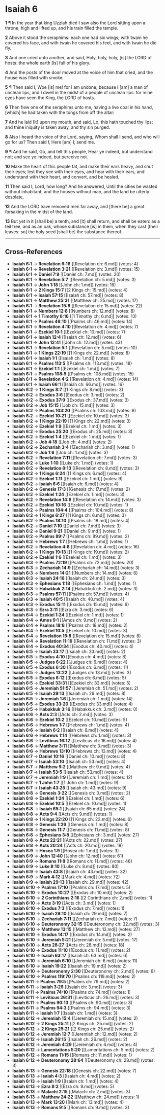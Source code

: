 # Isaiah 6

**1** ¶ In the year that king Uzziah died I saw also the Lord sitting upon a throne, high and lifted up, and his train filled the temple.

**2** Above it stood the seraphims: each one had six wings; with twain he covered his face, and with twain he covered his feet, and with twain he did fly.

**3** And one cried unto another, and said, Holy, holy, holy, [is] the LORD of hosts: the whole earth [is] full of his glory.

**4** And the posts of the door moved at the voice of him that cried, and the house was filled with smoke.

**5** ¶ Then said I, Woe [is] me! for I am undone; because I [am] a man of unclean lips, and I dwell in the midst of a people of unclean lips: for mine eyes have seen the King, the LORD of hosts.

**6** Then flew one of the seraphims unto me, having a live coal in his hand, [which] he had taken with the tongs from off the altar:

**7** And he laid [it] upon my mouth, and said, Lo, this hath touched thy lips; and thine iniquity is taken away, and thy sin purged.

**8** Also I heard the voice of the Lord, saying, Whom shall I send, and who will go for us? Then said I, Here [am] I; send me.

**9** ¶ And he said, Go, and tell this people, Hear ye indeed, but understand not; and see ye indeed, but perceive not.

**10** Make the heart of this people fat, and make their ears heavy, and shut their eyes; lest they see with their eyes, and hear with their ears, and understand with their heart, and convert, and be healed.

**11** Then said I, Lord, how long? And he answered, Until the cities be wasted without inhabitant, and the houses without man, and the land be utterly desolate,

**12** And the LORD have removed men far away, and [there be] a great forsaking in the midst of the land.

**13** But yet in it [shall be] a tenth, and [it] shall return, and shall be eaten: as a teil tree, and as an oak, whose substance [is] in them, when they cast [their leaves: so] the holy seed [shall be] the substance thereof.

---

## Cross-References

- **Isaiah 6:1** → **Revelation 6:16** [[Revelation ch: 6.md]] (votes: 4)
- **Isaiah 6:1** → **Revelation 3:21** [[Revelation ch: 3.md]] (votes: 15)
- **Isaiah 6:1** → **Daniel 7:9** [[Daniel ch: 7.md]] (votes: 20)
- **Isaiah 6:1** → **Revelation 5:7** [[Revelation ch: 5.md]] (votes: 3)
- **Isaiah 6:1** → **John 1:18** [[John ch: 1.md]] (votes: 16)
- **Isaiah 6:1** → **2 Kings 15:7** [[2 Kings ch: 15.md]] (votes: 4)
- **Isaiah 6:1** → **Isaiah 57:15** [[Isaiah ch: 57.md]] (votes: 8)
- **Isaiah 6:1** → **Matthew 25:31** [[Matthew ch: 25.md]] (votes: 17)
- **Isaiah 6:1** → **Revelation 15:8** [[Revelation ch: 15.md]] (votes: 22)
- **Isaiah 6:1** → **Numbers 12:8** [[Numbers ch: 12.md]] (votes: 8)
- **Isaiah 6:1** → **1 Timothy 6:16** [[1 Timothy ch: 6.md]] (votes: 10)
- **Isaiah 6:1** → **Psalms 46:10** [[Psalms ch: 46.md]] (votes: 14)
- **Isaiah 6:1** → **Revelation 4:10** [[Revelation ch: 4.md]] (votes: 7)
- **Isaiah 6:1** → **Ezekiel 10:1** [[Ezekiel ch: 10.md]] (votes: 7)
- **Isaiah 6:1** → **Isaiah 12:4** [[Isaiah ch: 12.md]] (votes: 6)
- **Isaiah 6:1** → **John 12:41** [[John ch: 12.md]] (votes: 43)
- **Isaiah 6:1** → **Revelation 5:1** [[Revelation ch: 5.md]] (votes: 10)
- **Isaiah 6:1** → **1 Kings 22:19** [[1 Kings ch: 22.md]] (votes: 8)
- **Isaiah 6:1** → **Isaiah 1:1** [[Isaiah ch: 1.md]] (votes: 8)
- **Isaiah 6:1** → **Psalms 113:5** [[Psalms ch: 113.md]] (votes: 18)
- **Isaiah 6:1** → **Ezekiel 1:1** [[Ezekiel ch: 1.md]] (votes: 7)
- **Isaiah 6:1** → **Psalms 108:5** [[Psalms ch: 108.md]] (votes: 15)
- **Isaiah 6:1** → **Revelation 4:2** [[Revelation ch: 4.md]] (votes: 14)
- **Isaiah 6:1** → **Isaiah 66:1** [[Isaiah ch: 66.md]] (votes: 16)
- **Isaiah 6:2** → **1 Kings 8:7** [[1 Kings ch: 8.md]] (votes: 3)
- **Isaiah 6:2** → **Exodus 3:6** [[Exodus ch: 3.md]] (votes: 2)
- **Isaiah 6:2** → **Exodus 37:9** [[Exodus ch: 37.md]] (votes: 3)
- **Isaiah 6:2** → **Job 15:15** [[Job ch: 15.md]] (votes: 3)
- **Isaiah 6:2** → **Psalms 103:20** [[Psalms ch: 103.md]] (votes: 8)
- **Isaiah 6:2** → **Ezekiel 10:21** [[Ezekiel ch: 10.md]] (votes: 3)
- **Isaiah 6:2** → **1 Kings 22:19** [[1 Kings ch: 22.md]] (votes: 3)
- **Isaiah 6:2** → **Ezekiel 1:9** [[Ezekiel ch: 1.md]] (votes: 3)
- **Isaiah 6:2** → **Exodus 25:20** [[Exodus ch: 25.md]] (votes: 3)
- **Isaiah 6:2** → **Ezekiel 1:4** [[Ezekiel ch: 1.md]] (votes: 1)
- **Isaiah 6:2** → **Job 4:18** [[Job ch: 4.md]] (votes: 2)
- **Isaiah 6:2** → **Zechariah 3:4** [[Zechariah ch: 3.md]] (votes: 1)
- **Isaiah 6:2** → **Job 1:6** [[Job ch: 1.md]] (votes: 3)
- **Isaiah 6:2** → **Revelation 7:11** [[Revelation ch: 7.md]] (votes: 3)
- **Isaiah 6:2** → **Luke 1:10** [[Luke ch: 1.md]] (votes: 1)
- **Isaiah 6:2** → **Revelation 8:13** [[Revelation ch: 8.md]] (votes: 3)
- **Isaiah 6:2** → **1 Kings 6:24** [[1 Kings ch: 6.md]] (votes: 4)
- **Isaiah 6:2** → **Ezekiel 1:11** [[Ezekiel ch: 1.md]] (votes: 9)
- **Isaiah 6:2** → **Isaiah 6:6** [[Isaiah ch: 6.md]] (votes: 4)
- **Isaiah 6:2** → **Genesis 17:3** [[Genesis ch: 17.md]] (votes: 2)
- **Isaiah 6:2** → **Ezekiel 1:24** [[Ezekiel ch: 1.md]] (votes: 3)
- **Isaiah 6:2** → **Revelation 14:6** [[Revelation ch: 14.md]] (votes: 3)
- **Isaiah 6:2** → **Ezekiel 10:16** [[Ezekiel ch: 10.md]] (votes: 1)
- **Isaiah 6:2** → **Psalms 104:4** [[Psalms ch: 104.md]] (votes: 8)
- **Isaiah 6:2** → **1 Kings 6:27** [[1 Kings ch: 6.md]] (votes: 3)
- **Isaiah 6:2** → **Psalms 18:10** [[Psalms ch: 18.md]] (votes: 4)
- **Isaiah 6:2** → **Daniel 7:10** [[Daniel ch: 7.md]] (votes: 3)
- **Isaiah 6:2** → **Daniel 9:21** [[Daniel ch: 9.md]] (votes: 1)
- **Isaiah 6:2** → **Psalms 89:7** [[Psalms ch: 89.md]] (votes: 2)
- **Isaiah 6:2** → **Hebrews 1:7** [[Hebrews ch: 1.md]] (votes: 1)
- **Isaiah 6:2** → **Revelation 4:8** [[Revelation ch: 4.md]] (votes: 16)
- **Isaiah 6:2** → **1 Kings 19:13** [[1 Kings ch: 19.md]] (votes: 2)
- **Isaiah 6:2** → **Ezekiel 1:6** [[Ezekiel ch: 1.md]] (votes: 3)
- **Isaiah 6:3** → **Psalms 72:19** [[Psalms ch: 72.md]] (votes: 20)
- **Isaiah 6:3** → **Zechariah 14:9** [[Zechariah ch: 14.md]] (votes: 3)
- **Isaiah 6:3** → **Numbers 14:21** [[Numbers ch: 14.md]] (votes: 6)
- **Isaiah 6:3** → **Isaiah 24:16** [[Isaiah ch: 24.md]] (votes: 3)
- **Isaiah 6:3** → **Ephesians 1:18** [[Ephesians ch: 1.md]] (votes: 1)
- **Isaiah 6:3** → **Habakkuk 2:14** [[Habakkuk ch: 2.md]] (votes: 3)
- **Isaiah 6:3** → **Psalms 57:11** [[Psalms ch: 57.md]] (votes: 4)
- **Isaiah 6:3** → **Isaiah 40:5** [[Isaiah ch: 40.md]] (votes: 4)
- **Isaiah 6:3** → **Exodus 15:11** [[Exodus ch: 15.md]] (votes: 6)
- **Isaiah 6:3** → **Ezra 3:11** [[Ezra ch: 3.md]] (votes: 6)
- **Isaiah 6:4** → **Ezekiel 1:24** [[Ezekiel ch: 1.md]] (votes: 1)
- **Isaiah 6:4** → **Amos 9:1** [[Amos ch: 9.md]] (votes: 2)
- **Isaiah 6:4** → **Psalms 18:8** [[Psalms ch: 18.md]] (votes: 2)
- **Isaiah 6:4** → **Ezekiel 10:5** [[Ezekiel ch: 10.md]] (votes: 3)
- **Isaiah 6:4** → **Revelation 15:8** [[Revelation ch: 15.md]] (votes: 8)
- **Isaiah 6:4** → **Revelation 11:19** [[Revelation ch: 11.md]] (votes: 3)
- **Isaiah 6:4** → **Exodus 40:34** [[Exodus ch: 40.md]] (votes: 4)
- **Isaiah 6:5** → **Isaiah 33:17** [[Isaiah ch: 33.md]] (votes: 2)
- **Isaiah 6:5** → **Exodus 4:10** [[Exodus ch: 4.md]] (votes: 8)
- **Isaiah 6:5** → **Judges 6:22** [[Judges ch: 6.md]] (votes: 4)
- **Isaiah 6:5** → **Exodus 6:30** [[Exodus ch: 6.md]] (votes: 11)
- **Isaiah 6:5** → **Judges 13:22** [[Judges ch: 13.md]] (votes: 3)
- **Isaiah 6:5** → **Exodus 6:12** [[Exodus ch: 6.md]] (votes: 5)
- **Isaiah 6:5** → **Ezekiel 33:31** [[Ezekiel ch: 33.md]] (votes: 5)
- **Isaiah 6:5** → **Jeremiah 51:57** [[Jeremiah ch: 51.md]] (votes: 2)
- **Isaiah 6:5** → **Isaiah 29:13** [[Isaiah ch: 29.md]] (votes: 8)
- **Isaiah 6:5** → **Jeremiah 1:6** [[Jeremiah ch: 1.md]] (votes: 14)
- **Isaiah 6:5** → **Exodus 33:20** [[Exodus ch: 33.md]] (votes: 4)
- **Isaiah 6:5** → **Habakkuk 3:16** [[Habakkuk ch: 3.md]] (votes: 0)
- **Isaiah 6:6** → **Acts 2:3** [[Acts ch: 2.md]] (votes: 3)
- **Isaiah 6:6** → **Ezekiel 10:2** [[Ezekiel ch: 10.md]] (votes: 5)
- **Isaiah 6:6** → **Hebrews 1:7** [[Hebrews ch: 1.md]] (votes: 4)
- **Isaiah 6:6** → **Isaiah 6:2** [[Isaiah ch: 6.md]] (votes: 4)
- **Isaiah 6:6** → **Hebrews 1:14** [[Hebrews ch: 1.md]] (votes: 3)
- **Isaiah 6:6** → **Leviticus 16:12** [[Leviticus ch: 16.md]] (votes: 4)
- **Isaiah 6:6** → **Matthew 3:11** [[Matthew ch: 3.md]] (votes: 3)
- **Isaiah 6:6** → **Hebrews 13:10** [[Hebrews ch: 13.md]] (votes: 4)
- **Isaiah 6:7** → **Daniel 10:16** [[Daniel ch: 10.md]] (votes: 8)
- **Isaiah 6:7** → **Isaiah 53:10** [[Isaiah ch: 53.md]] (votes: 4)
- **Isaiah 6:7** → **Matthew 9:2** [[Matthew ch: 9.md]] (votes: 4)
- **Isaiah 6:7** → **Isaiah 53:5** [[Isaiah ch: 53.md]] (votes: 4)
- **Isaiah 6:7** → **Jeremiah 1:9** [[Jeremiah ch: 1.md]] (votes: 12)
- **Isaiah 6:7** → **1 John 1:7** [[1 John ch: 1.md]] (votes: 9)
- **Isaiah 6:7** → **Isaiah 43:25** [[Isaiah ch: 43.md]] (votes: 9)
- **Isaiah 6:8** → **Genesis 3:22** [[Genesis ch: 3.md]] (votes: 2)
- **Isaiah 6:8** → **Ezekiel 1:24** [[Ezekiel ch: 1.md]] (votes: 6)
- **Isaiah 6:8** → **Ezekiel 10:5** [[Ezekiel ch: 10.md]] (votes: 1)
- **Isaiah 6:8** → **Isaiah 65:1** [[Isaiah ch: 65.md]] (votes: 24)
- **Isaiah 6:8** → **Acts 9:4** [[Acts ch: 9.md]] (votes: 1)
- **Isaiah 6:8** → **1 Kings 22:20** [[1 Kings ch: 22.md]] (votes: 6)
- **Isaiah 6:8** → **Genesis 1:26** [[Genesis ch: 1.md]] (votes: 8)
- **Isaiah 6:8** → **Genesis 11:7** [[Genesis ch: 11.md]] (votes: 8)
- **Isaiah 6:8** → **Ephesians 3:8** [[Ephesians ch: 3.md]] (votes: 27)
- **Isaiah 6:8** → **Acts 22:21** [[Acts ch: 22.md]] (votes: 27)
- **Isaiah 6:8** → **Acts 20:24** [[Acts ch: 20.md]] (votes: 18)
- **Isaiah 6:9** → **Hosea 1:9** [[Hosea ch: 1.md]] (votes: 3)
- **Isaiah 6:9** → **John 12:40** [[John ch: 12.md]] (votes: 61)
- **Isaiah 6:9** → **Romans 11:8** [[Romans ch: 11.md]] (votes: 46)
- **Isaiah 6:9** → **Luke 8:10** [[Luke ch: 8.md]] (votes: 80)
- **Isaiah 6:9** → **Isaiah 43:8** [[Isaiah ch: 43.md]] (votes: 32)
- **Isaiah 6:9** → **Mark 4:12** [[Mark ch: 4.md]] (votes: 72)
- **Isaiah 6:9** → **Isaiah 29:13** [[Isaiah ch: 29.md]] (votes: 42)
- **Isaiah 6:10** → **Psalms 17:10** [[Psalms ch: 17.md]] (votes: 5)
- **Isaiah 6:10** → **Exodus 10:27** [[Exodus ch: 10.md]] (votes: 2)
- **Isaiah 6:10** → **2 Corinthians 2:16** [[2 Corinthians ch: 2.md]] (votes: 1)
- **Isaiah 6:10** → **Acts 3:19** [[Acts ch: 3.md]] (votes: 1)
- **Isaiah 6:10** → **Exodus 7:3** [[Exodus ch: 7.md]] (votes: 1)
- **Isaiah 6:10** → **Isaiah 29:10** [[Isaiah ch: 29.md]] (votes: 7)
- **Isaiah 6:10** → **Zechariah 7:11** [[Zechariah ch: 7.md]] (votes: 7)
- **Isaiah 6:10** → **Deuteronomy 32:15** [[Deuteronomy ch: 32.md]] (votes: 3)
- **Isaiah 6:10** → **Matthew 13:15** [[Matthew ch: 13.md]] (votes: 27)
- **Isaiah 6:10** → **Exodus 14:17** [[Exodus ch: 14.md]] (votes: 2)
- **Isaiah 6:10** → **Jeremiah 5:21** [[Jeremiah ch: 5.md]] (votes: 17)
- **Isaiah 6:10** → **Acts 28:27** [[Acts ch: 28.md]] (votes: 18)
- **Isaiah 6:10** → **Exodus 11:10** [[Exodus ch: 11.md]] (votes: 2)
- **Isaiah 6:10** → **Isaiah 63:17** [[Isaiah ch: 63.md]] (votes: 6)
- **Isaiah 6:10** → **Jeremiah 6:10** [[Jeremiah ch: 6.md]] (votes: 11)
- **Isaiah 6:10** → **Isaiah 19:22** [[Isaiah ch: 19.md]] (votes: 2)
- **Isaiah 6:10** → **Deuteronomy 2:30** [[Deuteronomy ch: 2.md]] (votes: 6)
- **Isaiah 6:10** → **Psalms 119:70** [[Psalms ch: 119.md]] (votes: 2)
- **Isaiah 6:11** → **Psalms 79:5** [[Psalms ch: 79.md]] (votes: 2)
- **Isaiah 6:11** → **Isaiah 3:26** [[Isaiah ch: 3.md]] (votes: 3)
- **Isaiah 6:11** → **Psalms 74:10** [[Psalms ch: 74.md]] (votes: 1)
- **Isaiah 6:11** → **Leviticus 26:31** [[Leviticus ch: 26.md]] (votes: 3)
- **Isaiah 6:11** → **Psalms 90:13** [[Psalms ch: 90.md]] (votes: 3)
- **Isaiah 6:11** → **Psalms 94:3** [[Psalms ch: 94.md]] (votes: 3)
- **Isaiah 6:11** → **Isaiah 1:7** [[Isaiah ch: 1.md]] (votes: 3)
- **Isaiah 6:12** → **Jeremiah 15:4** [[Jeremiah ch: 15.md]] (votes: 2)
- **Isaiah 6:12** → **2 Kings 25:11** [[2 Kings ch: 25.md]] (votes: 2)
- **Isaiah 6:12** → **2 Kings 25:21** [[2 Kings ch: 25.md]] (votes: 2)
- **Isaiah 6:12** → **Jeremiah 12:7** [[Jeremiah ch: 12.md]] (votes: 2)
- **Isaiah 6:12** → **Isaiah 26:15** [[Isaiah ch: 26.md]] (votes: 2)
- **Isaiah 6:12** → **Jeremiah 4:29** [[Jeremiah ch: 4.md]] (votes: 4)
- **Isaiah 6:12** → **Lamentations 5:20** [[Lamentations ch: 5.md]] (votes: 2)
- **Isaiah 6:12** → **Romans 11:15** [[Romans ch: 11.md]] (votes: 1)
- **Isaiah 6:12** → **Deuteronomy 28:64** [[Deuteronomy ch: 28.md]] (votes: 3)
- **Isaiah 6:13** → **Genesis 22:18** [[Genesis ch: 22.md]] (votes: 7)
- **Isaiah 6:13** → **Isaiah 4:3** [[Isaiah ch: 4.md]] (votes: 2)
- **Isaiah 6:13** → **Isaiah 1:9** [[Isaiah ch: 1.md]] (votes: 4)
- **Isaiah 6:13** → **Ezra 9:2** [[Ezra ch: 9.md]] (votes: 5)
- **Isaiah 6:13** → **Malachi 2:15** [[Malachi ch: 2.md]] (votes: 3)
- **Isaiah 6:13** → **Matthew 24:22** [[Matthew ch: 24.md]] (votes: 1)
- **Isaiah 6:13** → **Mark 13:20** [[Mark ch: 13.md]] (votes: 4)
- **Isaiah 6:13** → **Romans 9:5** [[Romans ch: 9.md]] (votes: 3)
